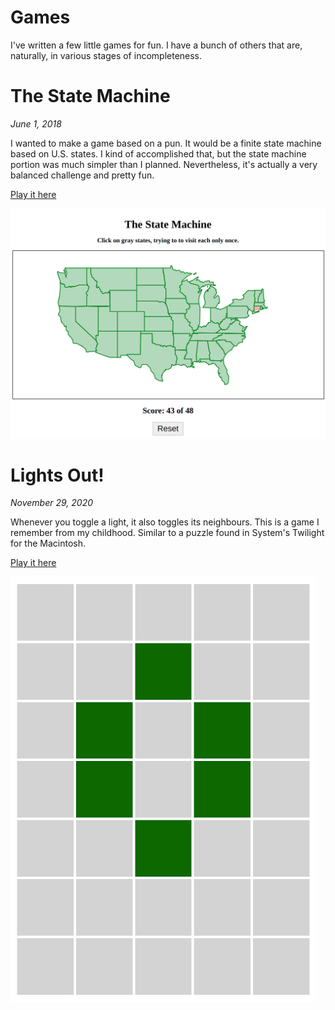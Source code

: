 # Games

I've written a few little games for fun. I have a bunch of others that are, naturally, in various stages of incompleteness.

# The State Machine
*June 1, 2018*

I wanted to make a game based on a pun. It would be a finite state machine based on U.S. states. I kind of accomplished that, but the state machine portion was much simpler than I planned. Nevertheless, it's actually a very balanced challenge and pretty fun.

[Play it here](https://ablakey.github.io/state-machine/index.html)


![The State Machine](statemachine.png)

# Lights Out!
*November 29, 2020*

Whenever you toggle a light, it also toggles its neighbours.  This is a game I remember from my childhood. Similar to a puzzle found in System's Twilight for the Macintosh.

[Play it here](https://ablakey.github.io/lights-out/index.html)

![Lights Out!](lightsout.png)
